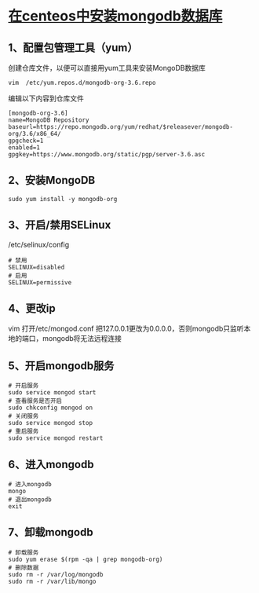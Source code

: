 # [在centeos中安装mongodb数据库](https://docs.mongodb.com/master/tutorial/install-mongodb-on-red-hat/)
## 1、配置包管理工具（yum）
创建仓库文件，以便可以直接用yum工具来安装MongoDB数据库
```vim shell
vim  /etc/yum.repos.d/mongodb-org-3.6.repo
```
编辑以下内容到仓库文件
```vim shell
[mongodb-org-3.6]
name=MongoDB Repository
baseurl=https://repo.mongodb.org/yum/redhat/$releasever/mongodb-org/3.6/x86_64/
gpgcheck=1
enabled=1
gpgkey=https://www.mongodb.org/static/pgp/server-3.6.asc
```

## 2、安装MongoDB
```linux command
sudo yum install -y mongodb-org
```

## 3、开启/禁用SELinux 
/etc/selinux/config
```vim shell
# 禁用
SELINUX=disabled
# 启用
SELINUX=permissive
```

## 4、更改ip
 vim 打开/etc/mongod.conf
 把127.0.0.1更改为0.0.0.0，否则mongodb只监听本地的端口，mongodb将无法远程连接

 ## 5、开启mongodb服务
 ```vim shell
 # 开启服务
 sudo service mongod start
 # 查看服务是否开启
 sudo chkconfig mongod on
 # 关闭服务
 sudo service mongod stop 
 # 重启服务
 sudo service mongod restart 
 ```
 ## 6、进入mongodb
 ```vim shell
 # 进入mongodb
 mongo
 # 退出mongodb
 exit
 ```

 ## 7、卸载mongodb
 ```vim shell
 # 卸载服务
 sudo yum erase $(rpm -qa | grep mongodb-org)
 # 删除数据
 sudo rm -r /var/log/mongodb
sudo rm -r /var/lib/mongo
 ```


